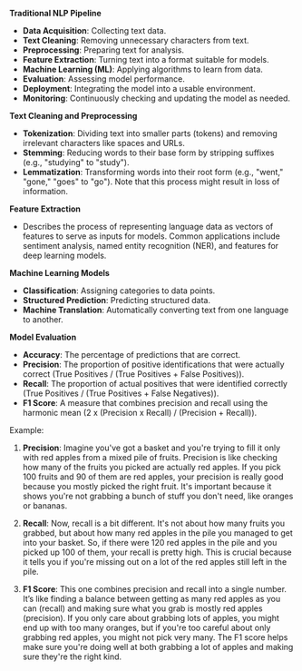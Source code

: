 **Traditional NLP Pipeline**
- **Data Acquisition**: Collecting text data.
- **Text Cleaning**: Removing unnecessary characters from text.
- **Preprocessing**: Preparing text for analysis.
- **Feature Extraction**: Turning text into a format suitable for models.
- **Machine Learning (ML)**: Applying algorithms to learn from data.
- **Evaluation**: Assessing model performance.
- **Deployment**: Integrating the model into a usable environment.
- **Monitoring**: Continuously checking and updating the model as needed.

**Text Cleaning and Preprocessing**
- **Tokenization**: Dividing text into smaller parts (tokens) and removing irrelevant characters like spaces and URLs.
- **Stemming**: Reducing words to their base form by stripping suffixes (e.g., "studying" to "study").
- **Lemmatization**: Transforming words into their root form (e.g., "went," "gone," "goes" to "go"). Note that this process might result in loss of information.

**Feature Extraction**
- Describes the process of representing language data as vectors of features to serve as inputs for models. Common applications include sentiment analysis, named entity recognition (NER), and features for deep learning models.

**Machine Learning Models**
- **Classification**: Assigning categories to data points.
- **Structured Prediction**: Predicting structured data.
- **Machine Translation**: Automatically converting text from one language to another.

**Model Evaluation**
- **Accuracy**: The percentage of predictions that are correct.
- **Precision**: The proportion of positive identifications that were actually correct (True Positives / (True Positives + False Positives)).
- **Recall**: The proportion of actual positives that were identified correctly (True Positives / (True Positives + False Negatives)).
- **F1 Score**: A measure that combines precision and recall using the harmonic mean (2 x (Precision x Recall) / (Precision + Recall)).

Example:

1. **Precision**: Imagine you've got a basket and you're trying to fill it only with red apples from a mixed pile of fruits. Precision is like checking how many of the fruits you picked are actually red apples. If you pick 100 fruits and 90 of them are red apples, your precision is really good because you mostly picked the right fruit. It's important because it shows you're not grabbing a bunch of stuff you don't need, like oranges or bananas.

2. **Recall**: Now, recall is a bit different. It's not about how many fruits you grabbed, but about how many red apples in the pile you managed to get into your basket. So, if there were 120 red apples in the pile and you picked up 100 of them, your recall is pretty high. This is crucial because it tells you if you're missing out on a lot of the red apples still left in the pile.

3. **F1 Score**: This one combines precision and recall into a single number. It’s like finding a balance between getting as many red apples as you can (recall) and making sure what you grab is mostly red apples (precision). If you only care about grabbing lots of apples, you might end up with too many oranges, but if you're too careful about only grabbing red apples, you might not pick very many. The F1 score helps make sure you're doing well at both grabbing a lot of apples and making sure they're the right kind.
